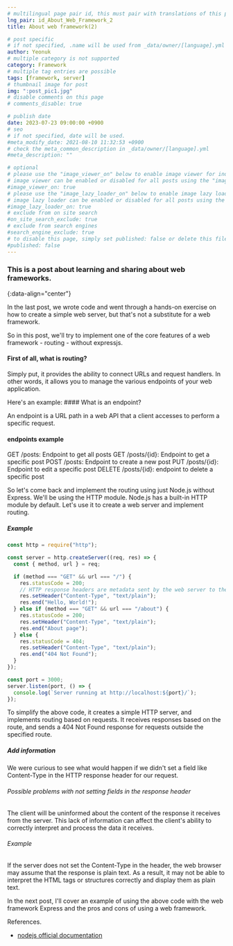 ```yaml
---
# multilingual page pair id, this must pair with translations of this page. (This name must be unique)
lng_pair: id_About_Web_Framework_2
title: About web framework(2)

# post specific
# if not specified, .name will be used from _data/owner/[language].yml
author: Yeonuk
# multiple category is not supported
category: Framework
# multiple tag entries are possible
tags: [framework, server]
# thumbnail image for post
img: ":post_pic1.jpg"
# disable comments on this page
# comments_disable: true

# publish date
date: 2023-07-23 09:00:00 +0900
# seo
# if not specified, date will be used.
#meta_modify_date: 2021-08-10 11:32:53 +0900
# check the meta_common_description in _data/owner/[language].yml
#meta_description: ""

# optional
# please use the "image_viewer_on" below to enable image viewer for individual pages or posts (_posts/ or [language]/_posts folders).
# image viewer can be enabled or disabled for all posts using the "image_viewer_posts: true" setting in _data/conf/main.yml.
#image_viewer_on: true
# please use the "image_lazy_loader_on" below to enable image lazy loader for individual pages or posts (_posts/ or [language]/_posts folders).
# image lazy loader can be enabled or disabled for all posts using the "image_lazy_loader_posts: true" setting in _data/conf/main.yml.
#image_lazy_loader_on: true
# exclude from on site search
#on_site_search_exclude: true
# exclude from search engines
#search_engine_exclude: true
# to disable this page, simply set published: false or delete this file
#published: false
---
```


<!-- outline-start -->

### This is a post about learning and sharing about web frameworks.

{:data-align="center"}

<!-- outline-end -->

In the last post, we wrote code and went through a hands-on exercise on how to create a simple web server, but that's not a substitute for a web framework.

So in this post, we'll try to implement one of the core features of a web framework - routing - without expressjs.

#### First of all, what is routing?

Simply put, it provides the ability to connect URLs and request handlers.
In other words, it allows you to manage the various endpoints of your web application.

Here's an example: #### What is an endpoint?

An endpoint is a URL path in a web API that a client accesses to perform a specific request.

#### endpoints example

GET /posts: Endpoint to get all posts
GET /posts/{id}: Endpoint to get a specific post
POST /posts: Endpoint to create a new post
PUT /posts/{id}: Endpoint to edit a specific post
DELETE /posts/{id}: endpoint to delete a specific post

So let's come back and implement the routing using just Node.js without Express.
We'll be using the HTTP module. Node.js has a built-in HTTP module by default. Let's use it to create a web server and implement routing.

##### Example

```javascript
const http = require("http");

const server = http.createServer((req, res) => {
  const { method, url } = req;

  if (method === "GET" && url === "/") {
    res.statusCode = 200;
    // HTTP response headers are metadata sent by the web server to the client, containing information about the properties and content of the response.
    res.setHeader("Content-Type", "text/plain");
    res.end("Hello, World!");
  } else if (method === "GET" && url === "/about") {
    res.statusCode = 200;
    res.setHeader("Content-Type", "text/plain");
    res.end("About page");
  } else {
    res.statusCode = 404;
    res.setHeader("Content-Type", "text/plain");
    res.end("404 Not Found");
  }
});

const port = 3000;
server.listen(port, () => {
  console.log(`Server running at http://localhost:${port}/`);
});
```

To simplify the above code, it creates a simple HTTP server, and implements routing based on requests. It receives responses based on the route, and sends a 404 Not Found response for requests outside the specified route.

##### Add information

We were curious to see what would happen if we didn't set a field like Content-Type in the HTTP response header for our request.

###### Possible problems with not setting fields in the response header

The client will be uninformed about the content of the response it receives from the server.
This lack of information can affect the client's ability to correctly interpret and process the data it receives.

###### Example

If the server does not set the Content-Type in the header, the web browser may assume that the response is plain text. As a result, it may not be able to interpret the HTML tags or structures correctly and display them as plain text.

In the next post, I'll cover an example of using the above code with the web framework Express and the pros and cons of using a web framework.

References.

- [nodejs official documentation](https://nodejs.org/ko/docs/guides/anatomy-of-an-http-transaction)
